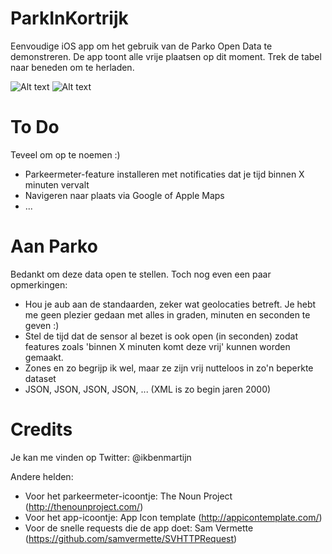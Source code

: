 ParkInKortrijk
==============

Eenvoudige iOS app om het gebruik van de Parko Open Data te demonstreren.
De app toont alle vrije plaatsen op dit moment. Trek de tabel naar beneden om te herladen.

![Alt text](https://raw.github.com/ikbenmartijn/ParkInKortrijk/master/Screenshot.png "Screenshot")
![Alt text](https://raw.github.com/ikbenmartijn/ParkInKortrijk/master/artwork/Icon-72@2x.png "Icoon")

To Do
=====

Teveel om op te noemen :)
- Parkeermeter-feature installeren met notificaties dat je tijd binnen X minuten vervalt
- Navigeren naar plaats via Google of Apple Maps
- ...

Aan Parko
=========

Bedankt om deze data open te stellen. Toch nog even een paar opmerkingen:
- Hou je aub aan de standaarden, zeker wat geolocaties betreft. Je hebt me geen plezier gedaan met alles in graden, minuten en seconden te geven :)
- Stel de tijd dat de sensor al bezet is ook open (in seconden) zodat features zoals 'binnen X minuten komt deze vrij' kunnen worden gemaakt.
- Zones en zo begrijp ik wel, maar ze zijn vrij nutteloos in zo'n beperkte dataset
- JSON, JSON, JSON, JSON, ... (XML is zo begin jaren 2000)

Credits
=======

Je kan me vinden op Twitter: @ikbenmartijn

Andere helden:
- Voor het parkeermeter-icoontje: The Noun Project (http://thenounproject.com/)
- Voor het app-icoontje: App Icon template (http://appicontemplate.com/)
- Voor de snelle requests die de app doet: Sam Vermette (https://github.com/samvermette/SVHTTPRequest)
